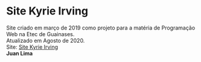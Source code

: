 # Site Kyrie Irving
Site criado em março de 2019 como projeto para a matéria de Programação Web na Etec de Guainases.
<br>
Atualizado em Agosto de 2020.
<br>
Site: <a href="https://juanlima10.github.io/siteKyrieIrving/">Site Kyrie Irving</a>
<br>
<b>Juan Lima</b>
